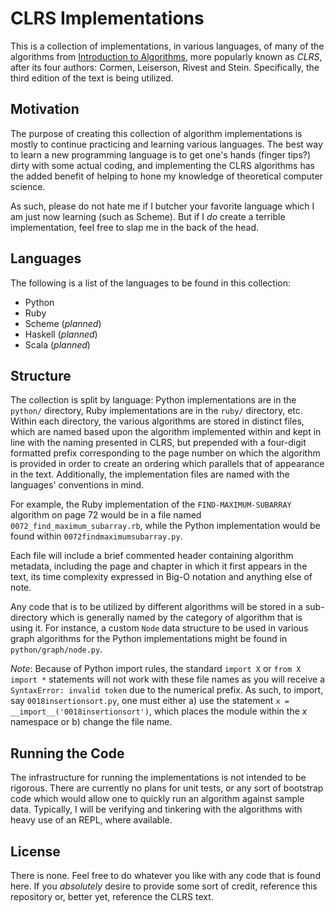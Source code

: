 # CLRS Implementations

This is a collection of implementations, in various languages, of many of the algorithms from [Introduction to Algorithms](http://mitpress.mit.edu/catalog/item/default.asp?ttype=2&tid=11866), more popularly known as *CLRS*, after its four authors: Cormen, Leiserson, Rivest and Stein. Specifically, the third edition of the text is being utilized.

## Motivation

The purpose of creating this collection of algorithm implementations is mostly to continue practicing and learning various languages. The best way to learn a new programming language is to get one's hands (finger tips?) dirty with some actual coding, and implementing the CLRS algorithms has the added benefit of helping to hone my knowledge of theoretical computer science.

As such, please do not hate me if I butcher your favorite language which I am just now learning (such as Scheme). But if I *do* create a terrible implementation, feel free to slap me in the back of the head.

## Languages

The following is a list of the languages to be found in this collection:

* Python
* Ruby
* Scheme (*planned*)
* Haskell (*planned*)
* Scala (*planned*)

## Structure

The collection is split by language: Python implementations are in the `python/` directory, Ruby implementations are in the `ruby/` directory, etc. Within each directory, the various algorithms are stored in distinct files, which are named based upon the algorithm implemented within and kept in line with the naming presented in CLRS, but prepended with a four-digit formatted prefix corresponding to the page number on which the algorithm is provided in order to create an ordering which parallels that of appearance in the text. Additionally, the implementation files are named with the languages' conventions in mind. 

For example, the Ruby implementation of the `FIND-MAXIMUM-SUBARRAY` algorithm on page 72 would be in a file named `0072_find_maximum_subarray.rb`, while the Python implementation would be found within `0072findmaximumsubarray.py`. 

Each file will include a brief commented header containing algorithm metadata, including the page and chapter in which it first appears in the text, its time complexity expressed in Big-O notation and anything else of note.

Any code that is to be utilized by different algorithms will be stored in a sub-directory which is generally named by the category of algorithm that is using it. For instance, a custom `Node` data structure to be used in various graph algorithms for the Python implementations might be found in `python/graph/node.py`. 
  
*Note*: Because of Python import rules, the standard `import X` or `from X import *` statements will not work with these file names as you will receive a `SyntaxError: invalid token` due to the numerical prefix. As such, to import, say `0018insertionsort.py`, one must either a) use the statement `x = __import__('0018insertionsort')`, which places the module within the *x* namespace or b) change the file name.

## Running the Code

The infrastructure for running the implementations is not intended to be rigorous. There are currently no plans for unit tests, or any sort of bootstrap code which would allow one to quickly run an algorithm against sample data. Typically, I will be verifying and tinkering with the algorithms with heavy use of an REPL, where available. 

## License

There is none. Feel free to do whatever you like with any code that is found here. If you *absolutely* desire to provide some sort of credit, reference this repository or, better yet, reference the CLRS text. 

